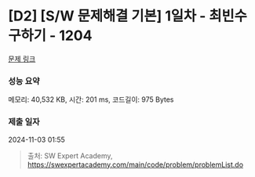 # [D2] [S/W 문제해결 기본] 1일차 - 최빈수 구하기 - 1204 

[문제 링크](https://swexpertacademy.com/main/code/problem/problemDetail.do?contestProbId=AV13zo1KAAACFAYh) 

### 성능 요약

메모리: 40,532 KB, 시간: 201 ms, 코드길이: 975 Bytes

### 제출 일자

2024-11-03 01:55



> 출처: SW Expert Academy, https://swexpertacademy.com/main/code/problem/problemList.do
